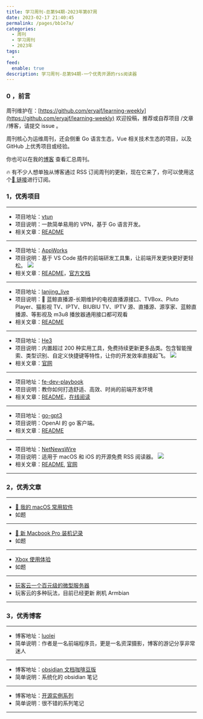 ```yaml
---
title: 学习周刊-总第94期-2023年第07周
date: 2023-02-17 21:40:45
permalink: /pages/bb1e7a/
categories:
  - 周刊
  - 学习周刊
  - 2023年
tags:
  -
feed:
  enable: true
description: 学习周刊-总第94期-一个优秀开源的rss阅读器
---
```


### 0 ，前言

周刊维护在：[https://github.com/eryajf/learning-weekly](https://github.com/eryajf/learning-weekly) 欢迎投稿，推荐或自荐项目 /文章 /博客，请提交 issue 。

周刊核心为运维周刊，还会侧重 Go 语言生态，Vue 相关技术生态的项目，以及 GitHub 上优秀项目或经验。

你也可以在我的[博客](http://fsvip.gitee.io/hexo-theme-fluid//learning-weekly/) 查看汇总周刊。

🔥 有不少人想单独从博客通过 RSS 订阅周刊的更新，现在它来了，你可以使用这个[🔗 链接](http://fsvip.gitee.io/hexo-theme-fluid//learning-weekly.xml)进行订阅。

### 1，优秀项目

---

- 项目地址：[vtun](https://github.com/net-byte/vtun)
- 项目说明：一款简单易用的 VPN，基于 Go 语言开发。
- 相关文章：[README](https://github.com/net-byte/vtun/blob/master/README_CN.md)

---

- 项目地址：[AppWorks](https://github.com/apptools-lab/AppWorks)
- 项目说明：基于 VS Code 插件的前端研发工具集，让前端开发更快更好更轻松。
  ![](http://t.eryajf.net/imgs/2023/02/493bd150796c8db9.png)
- 相关文章：[README](https://github.com/apptools-lab/AppWorks/blob/master/README.zh-CN.md)，[官方文档](https://appworks.site/)

---

- 项目地址：[lanjing_live](https://github.com/Cyril0563/lanjing_live)
- 项目说明：🐋 蓝鲸直播源-长期维护的电视直播源接口、TVBox、Pluto Player、猫影视 TV、IPTV、BIUBIU TV、IPTV 源、直播源、源享家、蓝鲸直播源、等影视及 m3u8 播放器通用接口都可观看
- 相关文章：[README](https://github.com/Cyril0563/lanjing_live#readme)

---

- 项目地址：[He3](https://he3.app/zh)
- 项目说明：内置超过 200 种实用工具，免费持续更新更多品类。包含智能搜索、类型识别、自定义快捷键等特性，让你的开发效率直接起飞。
  ![](http://t.eryajf.net/imgs/2023/02/f9bcda5afc25face.png)
- 相关文章：[官网](https://he3.app/zh/)

---

- 项目地址：[fe-dev-playbook](https://github.com/zhangyuang/fe-dev-playbook)
- 项目说明：教你如何打造舒适、高效、时尚的前端开发环境
- 相关文章：[README](https://github.com/zhangyuang/fe-dev-playbook#readme)，[在线阅读](http://fe.ssr-fc.com/guide/)

---

- 项目地址：[go-gpt3](https://github.com/sashabaranov/go-gpt3)
- 项目说明：OpenAI 的 go 客户端。
- 相关文章：[README](https://github.com/sashabaranov/go-gpt3#readme)

---

- 项目地址：[NetNewsWire](https://github.com/Ranchero-Software/NetNewsWire)
- 项目说明：适用于 macOS 和 iOS 的开源免费 RSS 阅读器。
  ![](http://t.eryajf.net/imgs/2023/02/45ef2e78f4b538c3.png)
- 相关文章：[README](https://github.com/Ranchero-Software/NetNewsWire#readme), [官网](https://netnewswire.com/)

---

### 2，优秀文章

---

- [🍎 我的 macOS 常用软件](https://weekly.howie6879.cn/soft/mac.html)
- 如题

---

- [📝 新 Macbook Pro 装机记录](https://www.rustc.cloud/mac-install)
- 如题

---

- [Xbox 使用体验](https://frangezone.github.io/2022/06/21/xbox-experience/)
- 如题

---

- [玩客云一个百元级的微型服务器](https://anubis.cafe/84ceaef7.html)
- 玩客云的多种玩法，目前已经更新 刷机 Armbian

---

### 3，优秀博客

---

- 博客地址：[luolei](https://luolei.org/)
- 简单说明：作者是一名前端程序员，更是一名资深摄影，博客的游记分享非常迷人

---

- 博客地址：[obsidian 文档咖啡豆版](https://coffeetea.top/zh/)
- 简单说明：系统化的 obsidian 笔记

---

- 博客地址：[开源实例系列](https://dujun.io/open-source-examples.html)
- 简单说明：很不错的系列笔记

---
